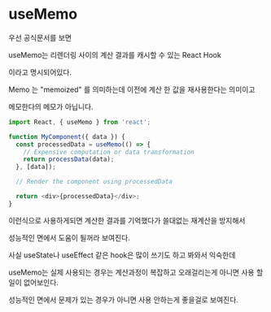 # useMemo

우선 공식문서를 보면

useMemo는 리렌더링 사이의 계산 결과를 캐시할 수 있는 React Hook

이라고 명시되어있다.

Memo 는 "memoized" 를 의미하는데 이전에 계산 한 값을 재사용한다는 의미이고

메모한다의 메모가 아닙니다.

```ts
import React, { useMemo } from 'react';

function MyComponent({ data }) {
  const processedData = useMemo(() => {
    // Expensive computation or data transformation
    return processData(data);
  }, [data]);

  // Render the component using processedData

  return <div>{processedData}</div>;
}

```

이런식으로 사용하게되면 계산한 결과를 기억했다가 쓸대없는 재계산을 방지해서

성능적인 면에서 도움이 될꺼라 보여진다.

사실 useState나 useEffect 같은 hook은 많이 쓰기도 하고 봐와서 익숙한데

useMemo는 실제 사용되는 경우는 계산과정이 복잡하고 오래걸리는게 아니면 사용 할일이 없어보인다.

성능적인 면에서 문제가 있는 경우가 아니면 사용 안하는게 좋을걸로 보여진다.